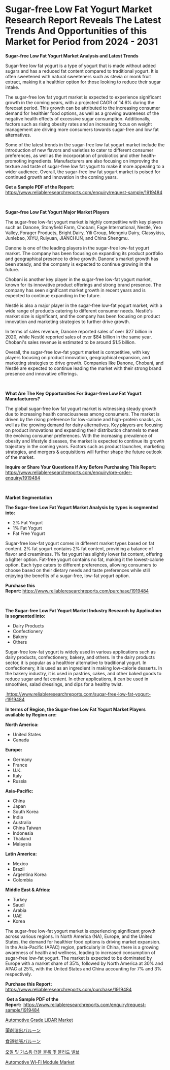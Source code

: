 <p><h1>Sugar-free Low Fat Yogurt Market Research Report Reveals The Latest Trends And Opportunities of this Market for Period from 2024 - 2031</h1></p><p><strong>Sugar-free Low Fat Yogurt Market Analysis and Latest Trends</strong></p>
<p><p>Sugar-free low fat yogurt is a type of yogurt that is made without added sugars and has a reduced fat content compared to traditional yogurt. It is often sweetened with natural sweeteners such as stevia or monk fruit extract, making it a healthier option for those looking to reduce their sugar intake.</p><p>The sugar-free low fat yogurt market is expected to experience significant growth in the coming years, with a projected CAGR of 14.6% during the forecast period. This growth can be attributed to the increasing consumer demand for healthier food options, as well as a growing awareness of the negative health effects of excessive sugar consumption. Additionally, factors such as rising obesity rates and an increasing focus on weight management are driving more consumers towards sugar-free and low fat alternatives.</p><p>Some of the latest trends in the sugar-free low fat yogurt market include the introduction of new flavors and varieties to cater to different consumer preferences, as well as the incorporation of probiotics and other health-promoting ingredients. Manufacturers are also focusing on improving the texture and taste of sugar-free low fat yogurt to make it more appealing to a wider audience. Overall, the sugar-free low fat yogurt market is poised for continued growth and innovation in the coming years.</p></p>
<p><strong>Get a Sample PDF of the Report:&nbsp;</strong> <a href="https://www.reliableresearchreports.com/enquiry/request-sample/1919484">https://www.reliableresearchreports.com/enquiry/request-sample/1919484</a></p>
<p>&nbsp;</p>
<p><strong>Sugar-free Low Fat Yogurt Major Market Players</strong></p>
<p><p>The sugar-free low-fat yogurt market is highly competitive with key players such as Danone, Stonyfield Farm, Chobani, Fage International, Nestlé, Yeo Valley, Forager Products, Bright Dairy, Yili Group, Mengniu Dairy, Classykiss, Junlebao, XIYU, Ruiyuan, JIANCHUN, and China Shengmu.</p><p>Danone is one of the leading players in the sugar-free low-fat yogurt market. The company has been focusing on expanding its product portfolio and geographical presence to drive growth. Danone's market growth has been steady, and the company is expected to continue growing in the future.</p><p>Chobani is another key player in the sugar-free low-fat yogurt market, known for its innovative product offerings and strong brand presence. The company has seen significant market growth in recent years and is expected to continue expanding in the future.</p><p>Nestlé is also a major player in the sugar-free low-fat yogurt market, with a wide range of products catering to different consumer needs. Nestlé's market size is significant, and the company has been focusing on product innovation and marketing strategies to further drive growth.</p><p>In terms of sales revenue, Danone reported sales of over $27 billion in 2020, while Nestlé reported sales of over $84 billion in the same year. Chobani's sales revenue is estimated to be around $1.5 billion.</p><p>Overall, the sugar-free low-fat yogurt market is competitive, with key players focusing on product innovation, geographical expansion, and marketing strategies to drive growth. Companies like Danone, Chobani, and Nestlé are expected to continue leading the market with their strong brand presence and innovative offerings.</p></p>
<p>&nbsp;</p>
<p><strong>What Are The Key Opportunities For Sugar-free Low Fat Yogurt Manufacturers?</strong></p>
<p><p>The global sugar-free low fat yogurt market is witnessing steady growth due to increasing health consciousness among consumers. The market is driven by the rising preference for low-calorie and high-protein snacks, as well as the growing demand for dairy alternatives. Key players are focusing on product innovations and expanding their distribution channels to meet the evolving consumer preferences. With the increasing prevalence of obesity and lifestyle diseases, the market is expected to continue its growth trajectory in the coming years. Factors such as product launches, marketing strategies, and mergers & acquisitions will further shape the future outlook of the market.</p></p>
<p><strong>Inquire or Share Your Questions If Any Before Purchasing This Report:</strong> <a href="https://www.reliableresearchreports.com/enquiry/pre-order-enquiry/1919484">https://www.reliableresearchreports.com/enquiry/pre-order-enquiry/1919484</a></p>
<p>&nbsp;</p>
<p><strong>Market Segmentation</strong></p>
<p><strong>The Sugar-free Low Fat Yogurt Market Analysis by types is segmented into:</strong></p>
<p><ul><li>2% Fat Yogurt</li><li>1% Fat Yogurt</li><li>Fat Free Yogurt</li></ul></p>
<p><p>Sugar-free low-fat yogurt comes in different market types based on fat content. 2% fat yogurt contains 2% fat content, providing a balance of flavor and creaminess. 1% fat yogurt has slightly lower fat content, offering a lighter option. Fat-free yogurt contains no fat, making it the lowest-calorie option. Each type caters to different preferences, allowing consumers to choose based on their dietary needs and taste preferences while still enjoying the benefits of a sugar-free, low-fat yogurt option.</p></p>
<p><strong>Purchase this Report:&nbsp;</strong><a href="https://www.reliableresearchreports.com/purchase/1919484">https://www.reliableresearchreports.com/purchase/1919484</a></p>
<p>&nbsp;</p>
<p><strong>The Sugar-free Low Fat Yogurt Market Industry Research by Application is segmented into:</strong></p>
<p><ul><li>Dairy Products</li><li>Confectionery</li><li>Bakery</li><li>Others</li></ul></p>
<p><p>Sugar-free low-fat yogurt is widely used in various applications such as dairy products, confectionery, bakery, and others. In the dairy products sector, it is popular as a healthier alternative to traditional yogurt. In confectionery, it is used as an ingredient in making low-calorie desserts. In the bakery industry, it is used in pastries, cakes, and other baked goods to reduce sugar and fat content. In other applications, it can be used in smoothies, salad dressings, and dips for a healthy twist.</p></p>
<p><a href="https://www.reliableresearchreports.com/sugar-free-low-fat-yogurt-r1919484">&nbsp;https://www.reliableresearchreports.com/sugar-free-low-fat-yogurt-r1919484</a></p>
<p><strong>In terms of Region, the Sugar-free Low Fat Yogurt Market Players available by Region are:</strong></p>
<p>
    <p> <strong> North America: </strong>
        <ul>
            <li>United States</li>
            <li>Canada</li>
        </ul>
        </p> 
    <p> <strong> Europe: </strong>
        <ul>
            <li>Germany</li>
            <li>France</li>
            <li>U.K.</li>
            <li>Italy</li>
            <li>Russia</li>
        </ul>
        </p> 
    <p> <strong> Asia-Pacific: </strong>
        <ul>
            <li>China</li>
            <li>Japan</li>
            <li>South Korea</li>
            <li>India</li>
            <li>Australia</li>
            <li>China Taiwan</li>
            <li>Indonesia</li>
            <li>Thailand</li>
            <li>Malaysia</li>
        </ul>
        </p> 
    <p> <strong> Latin America: </strong>
        <ul>
            <li>Mexico</li>
            <li>Brazil</li>
            <li>Argentina Korea</li>
            <li>Colombia</li>
        </ul>
        </p> 
    <p> <strong> Middle East & Africa: </strong>
        <ul>
            <li>Turkey</li>
            <li>Saudi</li>
            <li>Arabia</li>
            <li>UAE</li>
            <li>Korea</li>
        </ul>
    </p>
    </p>
<p><p>The sugar-free low-fat yogurt market is experiencing significant growth across various regions. In North America (NA), Europe, and the United States, the demand for healthier food options is driving market expansion. In the Asia-Pacific (APAC) region, particularly in China, there is a growing awareness of health and wellness, leading to increased consumption of sugar-free low-fat yogurt. The market is expected to be dominated by Europe with a market share of 35%, followed by North America at 30% and APAC at 25%, with the United States and China accounting for 7% and 3% respectively.</p></p>
<p><strong>Purchase this Report: </strong><a href="https://www.reliableresearchreports.com/purchase/1919484">https://www.reliableresearchreports.com/purchase/1919484</a></p>
<p>&nbsp;<strong>Get a Sample PDF of the Report:&nbsp;&nbsp;</strong><a href="https://www.reliableresearchreports.com/enquiry/request-sample/1919484">https://www.reliableresearchreports.com/enquiry/request-sample/1919484</a></p>
<p><strong></strong></p>
<p><p><a href="https://github.com/labibmmn112/Market-Research-Report-List-1/blob/main/automotive-grade-lidar-market.md">Automotive Grade LiDAR Market</a></p><p><a href="https://github.com/dawson566/Market-Research-Report-List-1/blob/main/6493344151318.md">薬剤溶出バルーン</a></p><p><a href="https://github.com/DeonBoer2023/Market-Research-Report-List-1/blob/main/6833091151319.md">食道拡張バルーン</a></p><p><a href="https://github.com/CliftonFisher9067/Market-Research-Report-List-2/blob/main/3529407161253.md">오일 및 가스용 더블 블록 및 블리드 밸브</a></p><p><a href="https://github.com/vregtldg37/Market-Research-Report-List-1/blob/main/automotive-wi-fi-module-market.md">Automotive Wi-Fi Module Market</a></p></p>